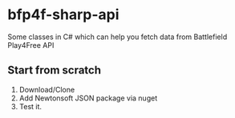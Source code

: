 bfp4f-sharp-api
===============

Some classes in C# which can help you fetch data from Battlefield Play4Free API

Start from scratch
------------------

1. Download/Clone
2. Add Newtonsoft JSON package via nuget
3. Test it.
